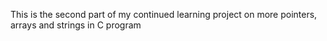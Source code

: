 This is the second part of my continued learning project on more pointers, arrays and strings in C program 
